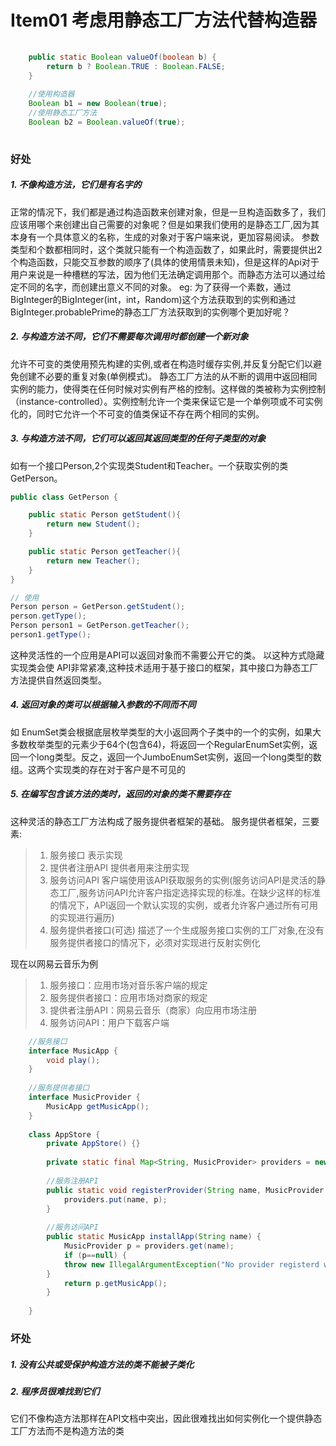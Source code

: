 # Item01 考虑用静态工厂方法代替构造器
  
  ```java
      
      public static Boolean valueOf(boolean b) {
          return b ? Boolean.TRUE : Boolean.FALSE;
      }
      
      //使用构造器
      Boolean b1 = new Boolean(true);
      //使用静态工厂方法
      Boolean b2 = Boolean.valueOf(true); 
      
  ```
  ### 好处
  
  ##### 1. 不像构造方法，它们是有名字的
  正常的情况下，我们都是通过构造函数来创建对象，但是一旦构造函数多了，我们应该用哪个来创建出自己需要的对象呢？但是如果我们使用的是静态工厂,因为其本身有一个具体意义的名称，生成的对象对于客户端来说，更加容易阅读。
  参数类型和个数都相同时，这个类就只能有一个构造函数了，如果此时，需要提供出2个构造函数，只能交互参数的顺序了(具体的使用情景未知)，但是这样的Api对于用户来说是一种槽糕的写法，因为他们无法确定调用那个。而静态方法可以通过给定不同的名字，而创建出意义不同的对象。
  eg: 为了获得一个素数，通过BigInteger的BigInteger(int，int，Random)这个方法获取到的实例和通过BigInteger.probablePrime的静态工厂方法获取到的实例哪个更加好呢？
  
  ##### 2. 与构造方法不同，它们不需要每次调用时都创建一个新对象
  允许不可变的类使用预先构建的实例,或者在构造时缓存实例,并反复分配它们以避免创建不必要的重复对象(单例模式)。
  静态工厂方法的从不断的调用中返回相同实例的能力，使得类在任何时候对实例有严格的控制。这样做的类被称为实例控制（instance-controlled）。实例控制允许一个类来保证它是一个单例项或不可实例化的，同时它允许一个不可变的值类保证不存在两个相同的实例。
  
  ##### 3. 与构造方法不同，它们可以返回其返回类型的任何子类型的对象
  如有一个接口Person,2个实现类Student和Teacher。一个获取实例的类GetPerson。
  ```java
  public class GetPerson {
  
      public static Person getStudent(){
          return new Student();
      }
  
      public static Person getTeacher(){
          return new Teacher();
      }
  }
  
  // 使用
  Person person = GetPerson.getStudent();
  person.getType();
  Person person1 = GetPerson.getTeacher();
  person1.getType();
  
  ```
  这种灵活性的一个应用是API可以返回对象而不需要公开它的类。 以这种方式隐藏实现类会使 API非常紧凑,这种技术适用于基于接口的框架，其中接口为静态工厂方法提供自然返回类型。
  
  ##### 4. 返回对象的类可以根据输入参数的不同而不同
  如 EnumSet类会根据底层枚举类型的大小返回两个子类中的一个的实例，如果大多数枚举类型的元素少于64个(包含64)，将返回一个RegularEnumSet实例，返回一个long类型。反之，返回一个JumboEnumSet实例，返回一个long类型的数组。这两个实现类的存在对于客户是不可见的
  
  ##### 5. 在编写包含该方法的类时，返回的对象的类不需要存在
  这种灵活的静态工厂方法构成了服务提供者框架的基础。
  服务提供者框架，三要素:
  >1. 服务接口        表示实现
  >2. 提供者注册API   提供者用来注册实现
  >3. 服务访问API     客户端使用该API获取服务的实例(服务访问API是灵活的静态工厂,服务访问API允许客户指定选择实现的标准。在缺少这样的标准的情况下，API返回一个默认实现的实例，或者允许客户通过所有可用的实现进行遍历)
  >4. 服务提供者接口(可选) 描述了一个生成服务接口实例的工厂对象,在没有服务提供者接口的情况下，必须对实现进行反射实例化
  
  现在以网易云音乐为例
  >1. 服务接口：应用市场对音乐客户端的规定
  >2. 服务提供者接口：应用市场对商家的规定
  >3. 提供者注册API：网易云音乐（商家）向应用市场注册
  >4. 服务访问API：用户下载客户端
  
  ```java
      //服务接口
      interface MusicApp {
          void play();
      }
      
      //服务提供者接口
      interface MusicProvider {
          MusicApp getMusicApp();
      }
      
      class AppStore {
          private AppStore() {}
          
          private static final Map<String, MusicProvider> providers = new ConcurrentHashMap<String, MusicProvider>();
          
          //服务注册API
          public static void registerProvider(String name, MusicProvider p) {
              providers.put(name, p);
          }
      
          //服务访问API
          public static MusicApp installApp(String name) {
              MusicProvider p = providers.get(name);
              if (p==null) {
              throw new IllegalArgumentException("No provider registerd with      name:" + name);
          }
              return p.getMusicApp();
          }
      
      }
  
  ```
  
  
  ### 坏处
  ##### 1. 没有公共或受保护构造方法的类不能被子类化
  
  
  ##### 2. 程序员很难找到它们
  它们不像构造方法那样在API文档中突出，因此很难找出如何实例化一个提供静态工厂方法而不是构造方法的类